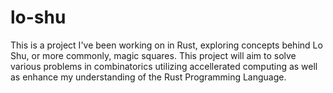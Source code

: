 # lo-shu
This is a project I've been working on in Rust, exploring concepts behind Lo Shu, or more commonly, magic squares. This project will aim to solve various problems in combinatorics utilizing accellerated computing as well as enhance my understanding of the Rust Programming Language. 
